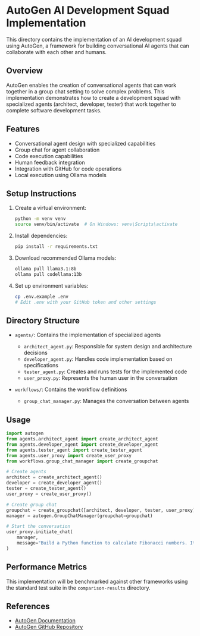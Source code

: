 # AutoGen AI Development Squad Implementation

This directory contains the implementation of an AI development squad using AutoGen, a framework for building conversational AI agents that can collaborate with each other and humans.

## Overview

AutoGen enables the creation of conversational agents that can work together in a group chat setting to solve complex problems. This implementation demonstrates how to create a development squad with specialized agents (architect, developer, tester) that work together to complete software development tasks.

## Features

- Conversational agent design with specialized capabilities
- Group chat for agent collaboration
- Code execution capabilities
- Human feedback integration
- Integration with GitHub for code operations
- Local execution using Ollama models

## Setup Instructions

1. Create a virtual environment:
   ```bash
   python -m venv venv
   source venv/bin/activate  # On Windows: venv\Scripts\activate
   ```

2. Install dependencies:
   ```bash
   pip install -r requirements.txt
   ```

3. Download recommended Ollama models:
   ```bash
   ollama pull llama3.1:8b
   ollama pull codellama:13b
   ```

4. Set up environment variables:
   ```bash
   cp .env.example .env
   # Edit .env with your GitHub token and other settings
   ```

## Directory Structure

- `agents/`: Contains the implementation of specialized agents
  - `architect_agent.py`: Responsible for system design and architecture decisions
  - `developer_agent.py`: Handles code implementation based on specifications
  - `tester_agent.py`: Creates and runs tests for the implemented code
  - `user_proxy.py`: Represents the human user in the conversation
  
- `workflows/`: Contains the workflow definitions
  - `group_chat_manager.py`: Manages the conversation between agents

## Usage

```python
import autogen
from agents.architect_agent import create_architect_agent
from agents.developer_agent import create_developer_agent
from agents.tester_agent import create_tester_agent
from agents.user_proxy import create_user_proxy
from workflows.group_chat_manager import create_groupchat

# Create agents
architect = create_architect_agent()
developer = create_developer_agent()
tester = create_tester_agent()
user_proxy = create_user_proxy()

# Create group chat
groupchat = create_groupchat([architect, developer, tester, user_proxy])
manager = autogen.GroupChatManager(groupchat=groupchat)

# Start the conversation
user_proxy.initiate_chat(
    manager,
    message="Build a Python function to calculate Fibonacci numbers. It must handle negative numbers and be optimized for performance."
)
```

## Performance Metrics

This implementation will be benchmarked against other frameworks using the standard test suite in the `comparison-results` directory.

## References

- [AutoGen Documentation](https://microsoft.github.io/autogen/)
- [AutoGen GitHub Repository](https://github.com/microsoft/autogen)